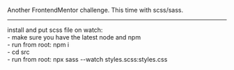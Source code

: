 Another FrontendMentor challenge. This time with scss/sass.<br>

<hr>
install and put scss file on watch:<br>
- make sure you have the latest node and npm<br>
- run from root: npm i<br>
- cd src<br>
- run from root: npx sass --watch styles.scss:styles.css<br>
